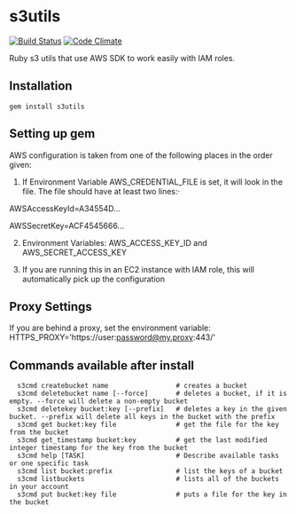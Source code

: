 s3utils
=======
[![Build Status](https://secure.travis-ci.org/jasmeetc/s3utils.png)](http://travis-ci.org/jasmeetc/s3utils)
[![Code Climate](https://codeclimate.com/badge.png)](https://codeclimate.com/github/jasmeetc/s3utils)

Ruby s3 utils that use AWS SDK to work easily with IAM roles.

Installation
-------------

    gem install s3utils

Setting up gem
---------------

AWS configuration is taken from one of the following places in the order
given:

 1. If Environment Variable AWS_CREDENTIAL_FILE is set, it will
    look in the file. The file should have at least two lines:·


AWSAccessKeyId=A34554D...

AWSSecretKey=ACF4545666...

    
 2. Environment Variables:
    AWS_ACCESS_KEY_ID and
    AWS_SECRET_ACCESS_KEY 
    
 3. If you are running this in an EC2 instance with IAM role, this will
    automatically pick up the configuration

Proxy Settings
------------

If you are behind a proxy, set the environment variable:
HTTPS_PROXY='https://user:password@my.proxy:443/'

Commands available after install
----------------------------

      s3cmd createbucket name                 # creates a bucket
      s3cmd deletebucket name [--force]       # deletes a bucket, if it is empty. --force will delete a non-empty bucket
      s3cmd deletekey bucket:key [--prefix]   # deletes a key in the given bucket. --prefix will delete all keys in the bucket with the prefix
      s3cmd get bucket:key file               # get the file for the key from the bucket
      s3cmd get_timestamp bucket:key          # get the last modified integer timestamp for the key from the bucket
      s3cmd help [TASK]                       # Describe available tasks or one specific task
      s3cmd list bucket:prefix                # list the keys of a bucket
      s3cmd listbuckets                       # lists all of the buckets in your account
      s3cmd put bucket:key file               # puts a file for the key in the bucket
